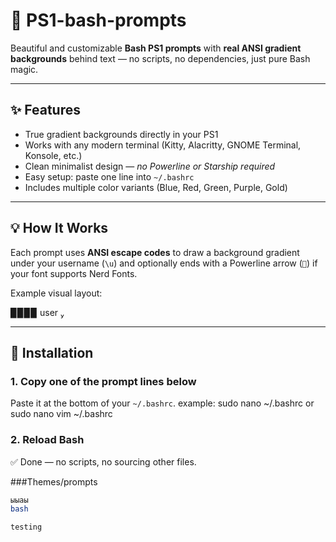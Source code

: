

# 🎨 PS1-bash-prompts

Beautiful and customizable **Bash PS1 prompts** with **real ANSI gradient backgrounds** behind text — no scripts, no dependencies, just pure Bash magic.

---

## ✨ Features

- True gradient backgrounds directly in your PS1  
- Works with any modern terminal (Kitty, Alacritty, GNOME Terminal, Konsole, etc.)  
- Clean minimalist design — *no Powerline or Starship required*  
- Easy setup: paste one line into `~/.bashrc`  
- Includes multiple color variants (Blue, Red, Green, Purple, Gold)

---

## 💡 How It Works

Each prompt uses **ANSI escape codes** to draw a background gradient under your username (`\u`) and optionally ends with a Powerline arrow (``) if your font supports Nerd Fonts.

Example visual layout:

▉▉▉▉ user 


---

## 🧩 Installation

### 1. Copy one of the prompt lines below  
Paste it at the bottom of your `~/.bashrc`.
example: sudo nano ~/.bashrc or sudo nano vim ~/.bashrc

### 2. Reload Bash  
✅ Done — no scripts, no sourcing other files.

###Themes/prompts
```bash
ыыаы
bash

testing
